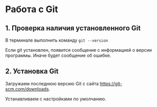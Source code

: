 # Работа с Git
## 1. Проверка наличия установленного Git
В терминале выполнить команду `git --version`

Если git установлен, появится сообщение с информацией о версии программы. Иначе будет сообщение об ошибке.

## 2. Установка Git
Загружаем последнюю версию Git с сайта https://git-scm.com/downloads.

Устанавливаем с настройками по умолчанию.


